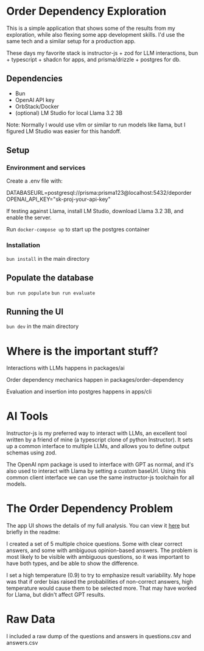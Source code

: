 # Order Dependency Exploration

This is a simple application that shows some of the results from my exploration, while also flexing some app development skills. I'd use the same tech and a similar setup for a production app.

These days my favorite stack is instructor-js + zod for LLM interactions, bun + typescript + shadcn for apps, and prisma/drizzle + postgres for db.

## Dependencies

- Bun
- OpenAI API key
- OrbStack/Docker
- (optional) LM Studio for local Llama 3.2 3B

Note: Normally I would use vllm or similar to run models like llama, but I figured LM Studio was easier for this handoff.

## Setup

### Environment and services

Create a .env file with:

DATABASEURL=postgresql://prisma:prisma123@localhost:5432/deporder
OPENAI_API_KEY="sk-proj-your-api-key"

If testing against Llama, install LM Studio, download Llama 3.2 3B, and enable the server.

Run `docker-compose up` to start up the postgres container

### Installation

`bun install` in the main directory

## Populate the database

`bun run populate`
`bun run evaluate`

## Running the UI

`bun dev` in the main directory

# Where is the important stuff?

Interactions with LLMs happens in packages/ai

Order dependency mechanics happen in packages/order-dependency

Evaluation and insertion into postgres happens in apps/cli

# AI Tools

Instructor-js is my preferred way to interact with LLMs, an excellent tool written by a friend of mine (a typescript clone of python Instructor). It sets up a common interface to multiple LLMs, and allows you to define output schemas using zod.

The OpenAI npm package is used to interface with GPT as normal, and it's also used to interact with Llama by setting a custom baseUrl. Using this common client interface we can use the same instructor-js toolchain for all models.

# The Order Dependency Problem

The app UI shows the details of my full analysis. You can view it [here](https://order-dependency-web.vercel.app/) but briefly in the readme:

I created a set of 5 multiple choice questions. Some with clear correct answers, and some with ambiguous opinion-based answers. The problem is most likely to be visible with ambiguous questions, so it was important to have both types, and be able to show the difference.

I set a high temperature (0.9) to try to emphasize result variability. My hope was that if order bias raised the probabilities of non-correct answers, high temperature would cause them to be selected more. That may have worked for Llama, but didn't affect GPT results.

# Raw Data

I included a raw dump of the questions and answers in questions.csv and answers.csv
